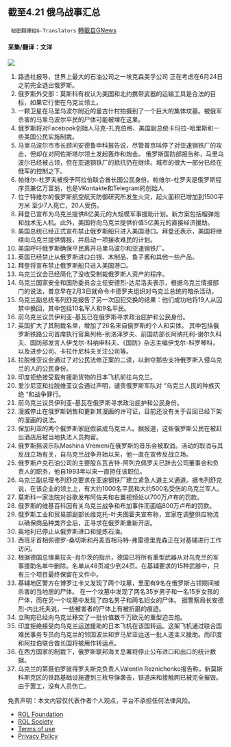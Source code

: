
## 截至4.21 俄乌战事汇总
` 秘密翻譯組G-Translators` [轉載自GNews](https://gnews.org/zh-hans/2387940/)

#### 采集/翻译：文洋
 ![](https://assets.gnews.org/wp-content/uploads/2022/04/16505617731.png) 
1. 路透社报导，世界上最大的石油公司之一埃克森美孚公司 正在考虑在6月24日之前完全退出俄罗斯。
2. 俄罗斯外交部：莫斯科有权认为美国和北约携带武器的运输工具是合法的目标，如果它行使在乌克兰领土。
3. 一颗卫星在马里乌波尔附近的曼古什村拍摄到了一个巨大的集体坟墓。被俄军杀害的马里乌波尔平民的尸体可能被埋在这里。
4. 俄罗斯将对Facebook创始人马克-扎克伯格、美国副总统卡玛拉-哈里斯和一些美国公民实施制裁。
5. 马里乌波尔市市长顾问安德鲁申科报告说，尽管普京叫停了对亚速钢铁厂的攻击，但却在对阿佐斯塔尔领土发起轰炸和炮击。
俄罗斯国防部报告称，马里乌波尔已经被占领，但在亚速钢铁厂的抵抗仍在继续。城市的很大一部分已经在俄军的控制之下。
6. 帕维尔-杜罗夫被授予阿拉伯联合酋长国公民身份。帕维尔-杜罗夫是俄罗斯程序员兼亿万富翁，也是VKontakte和Telegram的创始人
7. 位于特维尔的俄罗斯航空航天防御研究所发生火灾，起火面积已增加到1500平方米
至少7人死亡，20人受伤。
8. 拜登已宣布为乌克兰提供8亿美元的大规模军事援助计划。新方案包括榴弹炮和战术无人机。此外，美国将向乌克兰提供价值5亿美元的直接经济援助。
9. 美国总统已经正式宣布禁止俄罗斯船只进入美国港口。拜登还表示，美国将继续向乌克兰提供情报，并启动一项接收难民的计划。
10. 美国呼吁俄罗斯确保平民离开马里乌波尔和亚速钢铁厂。
11. 英国已经禁止从俄罗斯进口白银、木制品、鱼子酱和其他一些产品。
12. 拜登将宣布禁止俄罗斯船只进入美国港口。
13. 乌克兰议会已经简化了没收受制裁俄罗斯人资产的程序。
14. 乌克兰国家安全和国防委员会主任安德烈-达尼洛夫表示，根据乌克兰情报部门的说法，普京早在2月3日就命令卡德罗夫组织对乌克兰总统的暗杀活动。
15. 乌克兰副总统韦列舒克报告了另一次囚犯交换的结果：他们成功地将19人从囚禁中换回，其中包括10名军人和9名平民。
16. 前乌克兰议员伊利亚-基瓦已在俄罗斯寻求政治庇护和公民身份。
17. 英国扩大了其制裁名单，增加了26名来自俄罗斯的个人和实体。
其中包括俄罗斯铁路公司首席执行官奥列格-别洛泽罗夫、前国防部长阿纳托利-谢尔久科夫、国防部发言人伊戈尔-科纳申科夫、《国防》杂志主编伊戈尔-科罗琴科，以及进步公司、卡拉什尼科夫关注公司等。
18. 拉脱维亚议会通过了对公民法修正案的二读，以剥夺那些支持俄罗斯入侵乌克兰的人的公民身份。
19. 印度拒绝接受载有援助货物的日本飞机前往乌克兰。
20. 爱沙尼亚和拉脱维亚议会通过声明，谴责俄罗斯军队对 “乌克兰人民的种族灭绝 “和战争罪行。
21. 前乌克兰议员伊利亚-基瓦在俄罗斯寻求政治庇护和公民身份。
22. 漫威停止在俄罗斯销售和更新其漫画的许可证，目前还没有关于召回已经下架的漫画的说法。
23. 保加利亚的两个俄罗斯家庭假装成乌克兰人。据报道，这些俄罗斯公民在被赶出酒店后被当地执法人员拘留。
24. 俄罗斯摇滚乐队Mashina Vremeni在俄罗斯的音乐会被取消。活动的取消与其反战立场有关，自乌克兰战争开始以来，他一直在宣传反战立场。
25. 俄罗斯卢克石油公司的主要股东瓦吉特-阿列克佩罗夫已辞去公司董事会和负责人的职务，他自1993年以来一直担任该职位。
26. 乌克兰副总理韦列舒克要求在亚速钢铁厂建立紧急人道主义通道。据韦列舒克说，在该企业的领土上，有大约1000名平民和大约500名受伤的乌克兰军人。
27. 莫斯科一家法院对谷歌发布阿佐夫和右翼视频处以700万卢布的罚款。
28. 俄罗斯的维基百科因有关乌克兰战争和布加事件而面临800万卢布的罚款。
29. 俄罗斯工业和贸易部副部长维克托-叶夫图霍夫宣布称，宜家在调整供应物流以确保商品种类齐全后，正寻求在俄罗斯重新开店。
30. 奥地利已停止从俄罗斯进口和提炼石油。
31. 西班牙首相佩德罗-桑切斯和丹麦首相马特-弗雷德里克森正在对基辅进行工作访问。
32. 根据德国总理奥拉夫-肖尔茨的指示，德国已将所有重型武器从对乌克兰的军事援助名单中删除。名单从48页减少到24页。在基辅要求的15种武器中，只有三个项目最终保留在文件中。
33. 基辅地区警方在博罗江卡又发现了两个坟墓，里面有9名在俄罗斯占领期间被杀害的当地居的尸体。
在一个坟墓中发现了两名35岁男子和一名15岁女孩的尸体，而在另一个坟墓中发现了四名男子和两名妇女的尸体。
据警察局长安德烈-内比托夫说，一些被害者的尸体上有被折磨的痕迹。
34. 立陶宛已经向乌克兰移交了一批价值数千万欧元的重型迫击炮。
35. 印度拒绝接受向乌克兰运送援助的日本飞机在该国转运。这架飞机通过联合国难民事务专员向乌克兰的邻国波兰和罗马尼亚运送一批人道主义援助。而印度和阿拉伯联合酋长国将被用作转运点。
36. 在西方国家的制裁下，俄罗斯联邦海关总署将停止公布进口和出口的统计数据。
37. 乌克兰的第聂伯罗彼得罗夫斯克负责人Valentin Reznichenko报告称，新莫斯科斯克区的铁路基础设施遭到三枚导弹袭击，铁道床和接触网已被完全摧毁。由于罢工，没有人员伤亡。

免责声明：本文内容仅代表作者个人观点，平台不承担任何法律风险。
  
- [ROL Foundation](https://rolfoundation.org/)
- [ROL Society](https://rolsociety.org/)
- [Terms of use](https://gnews.org/terms-of-use-3/)
- [Privacy Policy](https://gnews.org/privacy-policy/)
